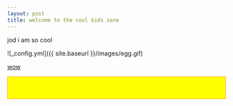 ```yaml
---
layout: post
title: welcome to the cool kids zone
---
```


jod i am so cool

![_config.yml]({{ site.baseurl }}/images/egg.gif)

[wow](https://gamrtiem.github.io/Hello-World/)

<style>
.scroll-left {
 height: 50px;	
 overflow: hidden;
 position: relative;
 background: yellow;
 color: orange;
 border: 1px solid orange;
}
.scroll-left p {
 position: absolute;
 width: 100%;
 height: 100%;
 margin: 0;
 line-height: 50px;
 text-align: center;
 /* Starting position */
 transform:translateX(100%);
 /* Apply animation to this element */
 animation: scroll-left 15s linear infinite;
}
/* Move it (define the animation) */
@keyframes scroll-left {
 0%   {
 transform: translateX(100%); 		
 }
 100% {
 transform: translateX(-100%); 
 }
}
</style>

<div class="scroll-left">
<p>Scroll left... </p>
</div>
